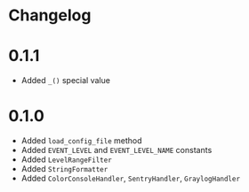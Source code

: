 Changelog
=========

# 0.1.1
- Added `_()` special value

# 0.1.0
- Added `load_config_file` method
- Added `EVENT_LEVEL` and `EVENT_LEVEL_NAME` constants
- Added `LevelRangeFilter`
- Added `StringFormatter`
- Added `ColorConsoleHandler`, `SentryHandler`, `GraylogHandler`
